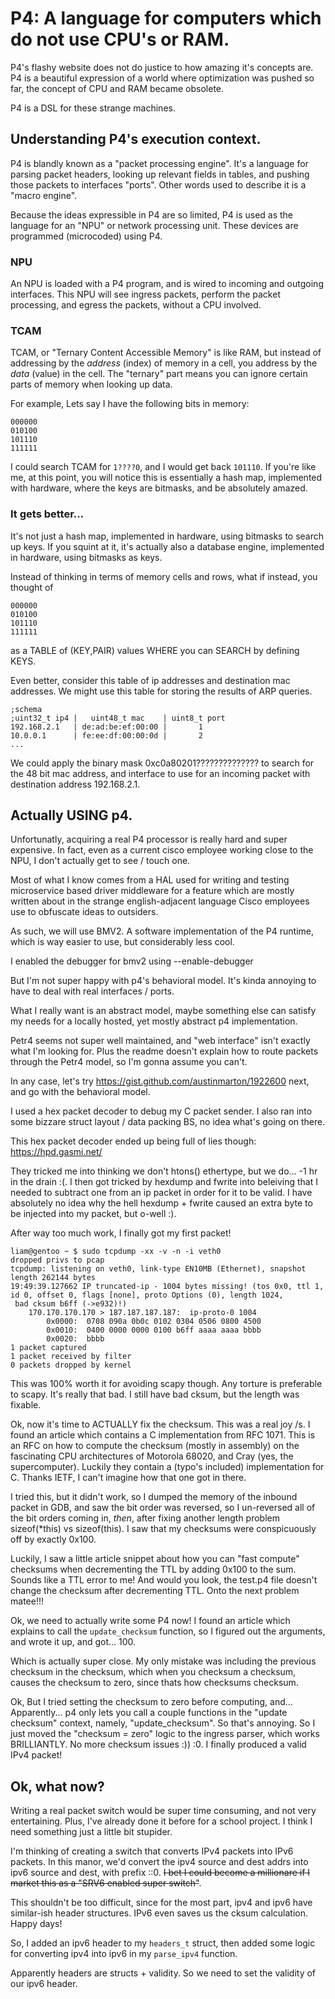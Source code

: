 # P4: A language for computers which do not use CPU's or RAM.

P4's flashy website does not do justice to how amazing it's concepts are. P4 is
a beautiful expression of a world where optimization was pushed so far, the
concept of CPU and RAM became obsolete. 

P4 is a DSL for these strange machines. 

## Understanding P4's execution context.

P4 is blandly known as a "packet processing engine". It's a language for
parsing packet headers, looking up relevant fields in tables, and pushing those
packets to interfaces "ports". Other words used to describe it is a "macro
engine". 

Because the ideas expressible in P4 are so limited, P4 is used as the language
for an "NPU" or network processing unit. These devices are programmed
(microcoded) using P4. 

### NPU

An NPU is loaded with a P4 program, and is wired to incoming and outgoing
interfaces. This NPU will see ingress packets, perform the packet processing,
and egress the packets, without a CPU involved.

### TCAM

TCAM, or "Ternary Content Accessible Memory" is like RAM, but instead of
addressing by the *address* (index) of memory in a cell, you address by the 
*data* (value) in the cell. The "ternary" part means you can ignore certain
parts of memory when looking up data.

For example, Lets say I have the following bits in memory:

```
000000
010100
101110
111111
```

I could search TCAM for `1????0`, and I would get back `101110`. If you're like
me, at this point, you will notice this is essentially a hash map, implemented
with hardware, where the keys are bitmasks, and be absolutely amazed. 


### It gets better...

It's not just a hash map, implemented in hardware, using bitmasks to search up
keys. If you squint at it, it's actually also a database engine, implemented in
hardware, using bitmasks as keys. 

Instead of thinking in terms of memory cells and rows, what if instead, you
thought of 

```
000000
010100
101110
111111
```

as a TABLE of (KEY,PAIR) values WHERE you can SEARCH by defining KEYS.

Even better, consider this table of ip addresses and destination mac addresses.
We might use this table for storing the results of ARP queries. 

```
;schema
;uint32_t ip4 |   uint48_t mac    | uint8_t port
192.168.2.1   | de:ad:be:ef:00:00 |       1
10.0.0.1      | fe:ee:df:00:00:0d |       2
...
```

We could apply the binary mask 0xc0a80201?????????????? to search for the 48
bit mac address, and interface to use for an incoming packet with destination address 192.168.2.1. 

## Actually USING p4. 

Unfortunatly, acquiring a real P4 processor is really hard and super expensive.
In fact, even as a current cisco employee working close to the NPU, I don't
actually get to see / touch one. 

Most of what I know comes from a HAL used for writing and testing microservice based driver
middleware for a feature which are mostly written about in the strange
english-adjacent language Cisco employees use to obfuscate ideas to
outsiders.

As such, we will use BMV2. A software implementation of the P4 runtime, which
is way easier to use, but considerably less cool.


I enabled the debugger for bmv2 using --enable-debugger


But I'm not super happy with p4's behavioral model. It's kinda annoying to have
to deal with real interfaces / ports. 

What I really want is an abstract model, maybe something else can satisfy my
needs for a locally hosted, yet mostly abstract p4 implementation.

Petr4 seems not super well maintained, and "web interface" isn't exactly what
I'm looking for. Plus the readme doesn't explain how to route packets through
the Petr4 model, so I'm gonna assume you can't. 

In any case, let's try https://gist.github.com/austinmarton/1922600 next, and
go with the behavioral model.

I used a hex packet decoder to debug my C packet sender. I also ran into some
bizzare struct layout / data packing BS, no idea what's going on there.

This hex packet decoder ended up being full of lies though:
https://hpd.gasmi.net/

They tricked me into thinking we don't htons() ethertype, but we do...
-1 hr in the drain :(. I then got tricked by hexdump and fwrite into
beleiving that I needed to subtract one from an ip packet in order for it to be
valid. I have absolutely no idea why the hell hexdump + fwrite caused an extra
byte to be injected into my packet, but o-well :).

After way too much work, I finally got my first packet!

```
liam@gentoo ~ $ sudo tcpdump -xx -v -n -i veth0
dropped privs to pcap
tcpdump: listening on veth0, link-type EN10MB (Ethernet), snapshot length 262144 bytes
19:49:39.127662 IP truncated-ip - 1004 bytes missing! (tos 0x0, ttl 1, id 0, offset 0, flags [none], proto Options (0), length 1024,
 bad cksum b6ff (->e932)!)
    170.170.170.170 > 187.187.187.187:  ip-proto-0 1004
        0x0000:  0708 090a 0b0c 0102 0304 0506 0800 4500
        0x0010:  0400 0000 0000 0100 b6ff aaaa aaaa bbbb
        0x0020:  bbbb
1 packet captured
1 packet received by filter
0 packets dropped by kernel
```

This was 100% worth it for avoiding scapy though. Any torture is preferable to
scapy. It's really that bad. I still have bad cksum, but the length was
fixable. 

Ok, now it's time to ACTUALLY fix the checksum. This was a real joy /s. I found
an article which contains a C implementation from RFC 1071. This is an RFC on
how to compute the checksum (mostly in assembly) on the fascinating CPU
architectures of Motorola 68020, and Cray (yes, the supercomputer). Luckily
they contain a (typo's included) implementation for C. Thanks IETF, I can't
imagine how that one got in there.

I tried this, but it didn't work, so I dumped the memory of the inbound packet
in GDB, and saw the bit order was reversed, so I un-reversed all of the bit
orders coming in, *then*, after fixing another length problem sizeof(\*this) vs
sizeof(this). I saw that my checksums were conspicuously off by exactly 0x100. 

Luckily, I saw a little article snippet about how you can "fast compute"
checksums when decrementing the TTL by adding 0x100 to the sum. Sounds like a
TTL error to me! And would you look, the test.p4 file doesn't change the
checksum after decrementing TTL. Onto the next problem matee!!!


Ok, we need to actually write some P4 now! I found an article which explains to
call the `update_checksum` function, so I figured out the arguments, and wrote
it up, and got... 100.

Which is actually super close. My only mistake was including the previous
checksum in the checksum, which when you checksum a checksum, causes the
checksum to zero, since thats how checksums checksum. 

Ok, But I tried setting the checksum to zero before computing, and...
Apparently... p4 only lets you call a couple functions in the "update checksum"
context, namely, "update_checksum". So that's annoying. So I just moved the
"checksum = zero" logic to the ingress parser, which works BRILLIANTLY. No more
checksum issues :)) :0. I finally produced a valid IPv4 packet!

## Ok, what now?

Writing a real packet switch would be super time consuming, and not very 
entertaining. Plus, I've already done it before for a school project. I think I
need something just a little bit stupider.

I'm thinking of creating a switch that converts IPv4 packets into IPv6 packets.
In this manor, we'd convert the ipv4 source and dest addrs into ipv6 source and
dest, with prefix <ip4>::0. ~~I bet I could become a millionare if I market
this as a "SRV6 enabled super switch"~~. 

This shouldn't be too difficult, since for the most part, ipv4 and ipv6 have
similar-ish header structures. IPv6 even saves us the cksum calculation. Happy
days!

So, I added an ipv6 header to my `headers_t` struct, then added some logic for
converting ipv4 into ipv6 in my `parse_ipv4` function.

Apparently headers are structs + validity. So we need to set the validity of
our ipv6 header.

